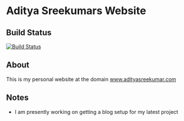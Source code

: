 # Aditya Sreekumars Website

## Build Status
[![Build Status](https://travis-ci.org/Aditya90/personalWebsite.svg?branch=gh-pages)](https://travis-ci.org/Aditya90/personalWebsite)

## About
This is my personal website at the domain www.adityasreekumar.com

## Notes
- I am presently working on getting a blog setup for my latest project
